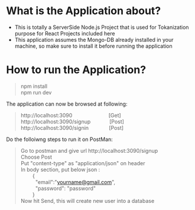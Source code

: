 # What is the Application about? </br>
- This is totally a ServerSide Node.js Project that is used for Tokanization purpose for React Projects included here </br>
- This application assumes the Mongo-DB already installed in your machine, so make sure to install it before running the application </br>

# How to run the Application? </br>
> npm install </br>
> npm run dev </br>

The application can now be browsed at following: </br>
> http://localhost:3090 &nbsp;&nbsp;&nbsp;&nbsp;&nbsp;&nbsp;&nbsp;&nbsp;&nbsp;&nbsp;&nbsp;&nbsp;&nbsp;&nbsp;&nbsp;&nbsp;&nbsp;&nbsp;&nbsp;&nbsp;&nbsp;&nbsp;&nbsp; [Get] </br>
> http://localhost:3090/signup &nbsp;&nbsp;&nbsp;&nbsp;&nbsp;&nbsp;&nbsp;&nbsp;&nbsp;&nbsp;&nbsp; [Post] </br>
> http://localhost:3090/signin  &nbsp;&nbsp;&nbsp;&nbsp;&nbsp;&nbsp;&nbsp;&nbsp;&nbsp;&nbsp;&nbsp;&nbsp;  [Post] </br>

Do the folloiwng steps to run it on PostMan: </br>
> Go to postman and give url http://localhost:3090/signup </br>
> Choose Post </br>
> Put "content-type"  as "application/json" on header </br>
> In body section, put below json : </br>
    &nbsp;&nbsp;&nbsp;&nbsp;&nbsp;&nbsp;&nbsp;&nbsp;{ </br>
      &nbsp;&nbsp;&nbsp;&nbsp;&nbsp;&nbsp;&nbsp;&nbsp;&nbsp;&nbsp;"email":"yourname@gmail.com", </br>
      &nbsp;&nbsp;&nbsp;&nbsp;&nbsp;&nbsp;&nbsp;&nbsp;&nbsp;&nbsp;"password": "password" </br>
    &nbsp;&nbsp;&nbsp;&nbsp;&nbsp;&nbsp;&nbsp;&nbsp;} </br>
>Now hit Send, this will create new user into a database </br>
